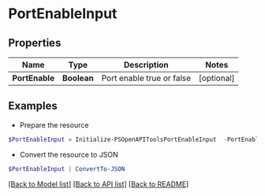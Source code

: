 # PortEnableInput
## Properties

Name | Type | Description | Notes
------------ | ------------- | ------------- | -------------
**PortEnable** | **Boolean** | Port enable true or false | [optional] 

## Examples

- Prepare the resource
```powershell
$PortEnableInput = Initialize-PSOpenAPIToolsPortEnableInput  -PortEnable true
```

- Convert the resource to JSON
```powershell
$PortEnableInput | ConvertTo-JSON
```

[[Back to Model list]](../README.md#documentation-for-models) [[Back to API list]](../README.md#documentation-for-api-endpoints) [[Back to README]](../README.md)

